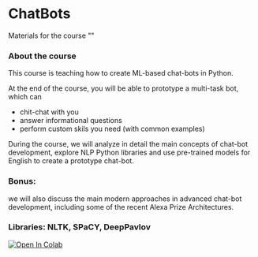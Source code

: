 # ChatBots
Materials for the course ""

### About the course

This course is teaching how to create ML-based chat-bots in Python.
 
At the end of the course, you will be able to prototype a multi-task bot, which can
 - chit-chat with you 
 - answer informational questions
 - perform custom skils you need (with common examples)
 

During the course, we will analyze in detail the main concepts of chat-bot development, explore NLP Python libraries and use pre-trained models for English to create a prototype chat-bot. 

### Bonus: 
we will also discuss the main modern approaches in advanced chat-bot development, including some of the recent Alexa Prize Architectures.

### Libraries: NLTK, SPaCY, DeepPavlov

[![Open In Colab](https://colab.research.google.com/assets/colab-badge.svg)](https://colab.research.google.com/github/googlecolab/colabtools/blob/master/notebooks/colab-github-demo.ipynb)
